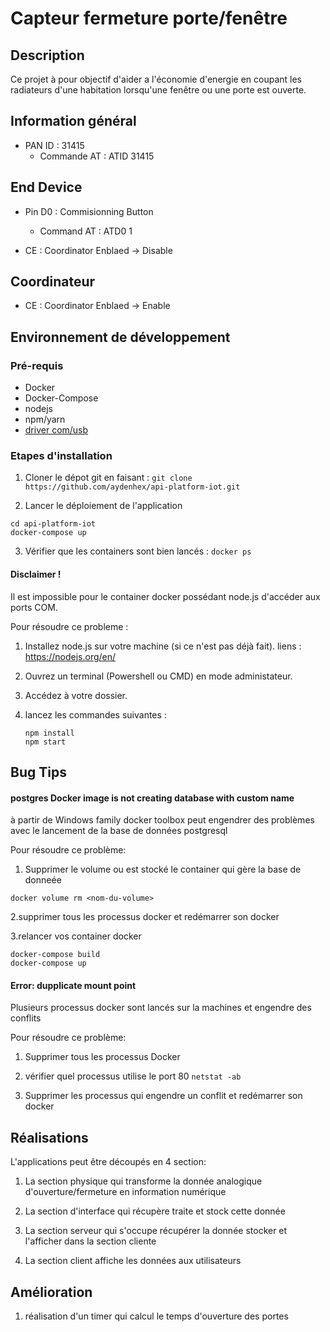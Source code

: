 # Capteur fermeture porte/fenêtre

## Description

Ce projet à pour objectif d'aider a l'économie d'energie en coupant les radiateurs d'une
habitation lorsqu'une fenêtre ou une porte est ouverte.

## Information général

* PAN  ID : 31415
  * Commande AT : ATID 31415
  
 ## End Device
 
* Pin D0 : Commisionning Button
  * Command AT : ATD0 1
  
* CE : Coordinator Enblaed -> Disable

## Coordinateur

* CE : Coordinator Enblaed -> Enable

## Environnement de développement

### Pré-requis

* Docker
* Docker-Compose
* nodejs
* npm/yarn
* [driver com/usb](https://www.silabs.com/products/development-tools/software/usb-to-uart-bridge-vcp-drivers)

### Etapes d'installation

1) Cloner le dépot git en faisant :
```git clone https://github.com/aydenhex/api-platform-iot.git```

2) Lancer le déploiement de l'application
```
cd api-platform-iot
docker-compose up
```

3) Vérifier que les containers sont bien lancés :
```docker ps```

#### Disclaimer !

Il est impossible pour le container docker possédant node.js d'accéder aux ports COM.

Pour résoudre ce probleme : 

 1) Installez  node.js sur votre machine (si ce n'est pas déjà fait).
    liens : https://nodejs.org/en/

 2) Ouvrez un terminal (Powershell ou CMD) en mode administateur.

 3) Accédez à votre dossier.

 4) lancez les commandes suivantes : 
    ```
    npm install
    npm start

    ```
 
## Bug Tips
#### postgres Docker image is not creating database with custom name


à partir de Windows family docker toolbox peut engendrer des problèmes avec le lancement de la base de données postgresql


Pour résoudre ce problème:

1) Supprimer le volume ou est stocké le container qui gère la base de donneée
```
docker volume rm <nom-du-volume>
```
2.supprimer tous les processus docker et redémarrer son docker

3.relancer vos container docker
```
docker-compose build
docker-compose up
```

#### Error: dupplicate mount point

Plusieurs  processus docker sont lancés sur la machines et engendre des conflits 

 Pour résoudre ce problème:
 1) Supprimer tous les processus Docker
 
 2) vérifier quel processus utilise le port 80
 ``
 netstat -ab
 ``
 3) Supprimer les processus qui engendre un conflit et redémarrer son docker
 
 
 
 ## Réalisations
 
 L'applications peut être découpés en 4 section:
 
 1. La section physique qui transforme la donnée analogique d'ouverture/fermeture en information numérique 
 
 2. La section d'interface qui récupère traite et stock cette donnée 
 
 3. La section serveur qui s'occupe récupérer la donnée stocker et l'afficher dans la section  cliente
 
 4. La section client affiche les données aux utilisateurs
 
 ## Amélioration
 
 1. réalisation d'un timer qui calcul le temps d'ouverture des portes 